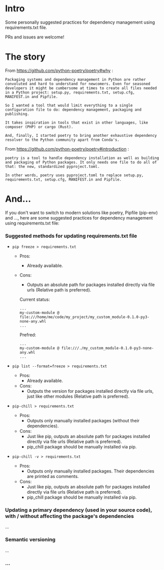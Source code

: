 # Intro

Some personally suggested practices for dependency management using requirements.txt file.

PRs and issues are welcome!

# The story

From https://github.com/python-poetry/poetry#why :
```
Packaging systems and dependency management in Python are rather convoluted and hard to understand for newcomers. Even for seasoned developers it might be cumbersome at times to create all files needed in a Python project: setup.py, requirements.txt, setup.cfg, MANIFEST.in and Pipfile.

So I wanted a tool that would limit everything to a single configuration file to do: dependency management, packaging and publishing.

It takes inspiration in tools that exist in other languages, like composer (PHP) or cargo (Rust).

And, finally, I started poetry to bring another exhaustive dependency resolver to the Python community apart from Conda's.
```

From https://github.com/python-poetry/poetry#introduction :
```
poetry is a tool to handle dependency installation as well as building and packaging of Python packages. It only needs one file to do all of that: the new, standardized pyproject.toml.

In other words, poetry uses pyproject.toml to replace setup.py, requirements.txt, setup.cfg, MANIFEST.in and Pipfile.
```

# And...

If you don't want to switch to modern solutions like poetry, Pipfile (pip-env) and ..., here are some suggested practices for dependency management using requirements.txt file:

### Suggested methods for updating requirements.txt file

* `pip freeze > requirements.txt`
    * Pros:
        * Already available.
    * Cons:
        * Outputs an absolute path for packages installed directly via file urls (Relative path is preferred).
        
        Current status:
        ```
        ...
        my-custom-module @ file:///home/me/code/my_project/my_custom_module-0.1.0-py3-none-any.whl
        ...
        ```
        
        Prefred:
        ```
        ...
        my-custom-module @ file:///./my_custom_module-0.1.0-py3-none-any.whl
        ...
        ```

* `pip list --format=freeze > requirements.txt`
    * Pros:
        * Already available.
    * Cons:
        * Outputs the version for packages installed directly via file urls, just like other modules (Relative path is preferred).

* `pip-chill > requirements.txt`
    * Pros:
        * Outputs only manually installed packages (without their dependencies).
    * Cons:
        * Just like pip, outputs an absolute path for packages installed directly via file urls (Relative path is preferred).
        * pip_chill package should be manually installed via pip.

* `pip-chill -v > requirements.txt`
    * Pros:
        * Outputs only manually installed packages. Their dependencies are printed as comments.
    * Cons:
        * Just like pip, outputs an absolute path for packages installed directly via file urls (Relative path is preferred).
        * pip_chill package should be manually installed via pip.

### Updating a primary dependency (used in your source code), with / without affecting the package's dependencies
...

### Semantic versioning
...

### ...
